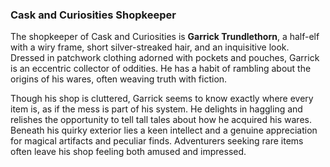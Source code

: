 ### **Cask and Curiosities Shopkeeper**

The shopkeeper of Cask and Curiosities is **Garrick Trundlethorn**, a half-elf with a wiry frame, short silver-streaked hair, and an inquisitive look. Dressed in patchwork clothing adorned with pockets and pouches, Garrick is an eccentric collector of oddities. He has a habit of rambling about the origins of his wares, often weaving truth with fiction.

Though his shop is cluttered, Garrick seems to know exactly where every item is, as if the mess is part of his system. He delights in haggling and relishes the opportunity to tell tall tales about how he acquired his wares. Beneath his quirky exterior lies a keen intellect and a genuine appreciation for magical artifacts and peculiar finds. Adventurers seeking rare items often leave his shop feeling both amused and impressed.
